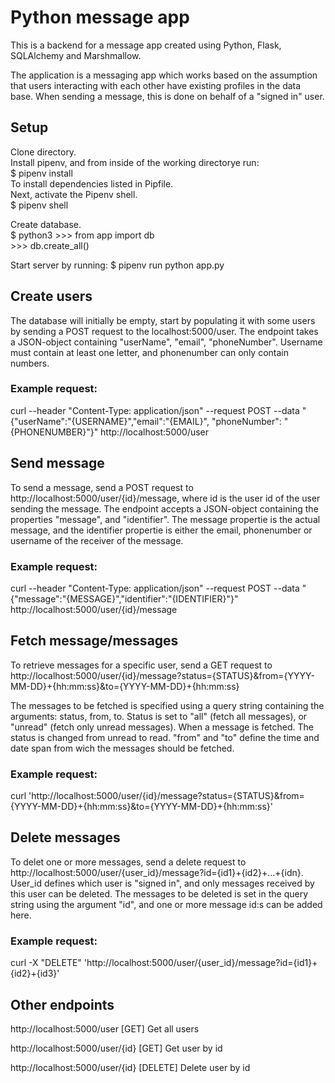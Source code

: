 # Python message app
This is a backend for a message app created using Python, Flask, SQLAlchemy and Marshmallow.

The application is a messaging app which works based on the assumption that users interacting with each other have existing profiles in the data base. When sending a message, this is done on behalf of a "signed in" user. 

## Setup
Clone directory.  
Install pipenv, and from inside of the working directorye run:    
$ pipenv install  
To install dependencies listed in Pipfile.  
Next, activate the Pipenv shell.  
$ pipenv shell

Create database.  
$ python3 
\>>> from app import db  
\>>> db.create_all()

Start server by running: 
$ pipenv run python app.py

## Create users
The database will initially be empty, start by populating it with some users by sending a POST request to the localhost:5000/user.
The endpoint takes a JSON-object containing "userName", "email", "phoneNumber". Username must contain at least one letter, and phonenumber can only contain numbers.

### Example request:
curl --header "Content-Type: application/json" --request POST --data "{\"userName\":\"{USERNAME}\",\"email\":\"{EMAIL}\", \"phoneNumber\": \"{PHONENUMBER}\"}" http://localhost:5000/user

## Send message
To send a message, send a POST request to http://localhost:5000/user/{id}/message, where id is the user id of the user sending the message. 
The endpoint accepts a JSON-object containing the properties "message", and "identifier". The message propertie is the actual message, and the identifier propertie is either the email, phonenumber or username of the receiver of the message. 

### Example request:
curl --header "Content-Type: application/json" --request POST --data "{\"message\":\"{MESSAGE}\",\"identifier\":\"{IDENTIFIER}\"}" http://localhost:5000/user/{id}/message

## Fetch message/messages
To retrieve messages for a specific user, send a GET request to http://localhost:5000/user/{id}/message?status={STATUS}&from={YYYY-MM-DD}+{hh:mm:ss}&to={YYYY-MM-DD}+{hh:mm:ss} 

The messages to be fetched is specified using a query string containing the arguments: status, from, to.
Status is set to "all" (fetch all messages), or "unread" (fetch only unread messages). When a message is fetched. The status is changed from unread to read. "from" and "to" define the time and date span from wich the messages should be fetched.

### Example request:
curl 'http://localhost:5000/user/{id}/message?status={STATUS}&from={YYYY-MM-DD}+{hh:mm:ss}&to={YYYY-MM-DD}+{hh:mm:ss}'

## Delete messages
To delet one or more messages, send a delete request to http://localhost:5000/user/{user_id}/message?id={id1}+{id2}+...+{idn}.
User_id defines which user is "signed in", and only messages received by this user can be deleted. The messages to be deleted is set in the query string using the argument "id", and one or more message id:s can be added here. 

### Example request:
curl -X "DELETE" 'http://localhost:5000/user/{user_id}/message?id={id1}+{id2}+{id3}'

## Other endpoints
http://localhost:5000/user [GET]
Get all users

http://localhost:5000/user/{id} [GET]
Get user by id

http://localhost:5000/user/{id} [DELETE]
Delete user by id

